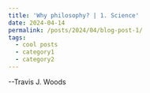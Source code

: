 ```yaml
---
title: 'Why philosophy? | 1. Science'
date: 2024-04-14
permalink: /posts/2024/04/blog-post-1/
tags:
  - cool posts
  - category1
  - category2
---
```


--Travis J. Woods


